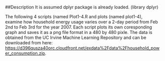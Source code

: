 ##Description
It is assumed dplyr package is already loaded. (library dplyr)

The following 4 scripts (named Plot1-4.R and  plots (named plot1-4), examine how household energy usage varies over a 2-day period from Feb 2nd to Feb 3rd for the year 2007.  Each script plots its own coresponding graph and saves it as a png file format in a 480 by 480 pixle. The  data is obtained from the UC Irvine Machine Learning Repository and can be downloaded from here: https://d396qusza40orc.cloudfront.net/exdata%2Fdata%2Fhousehold_power_consumption.zip.
